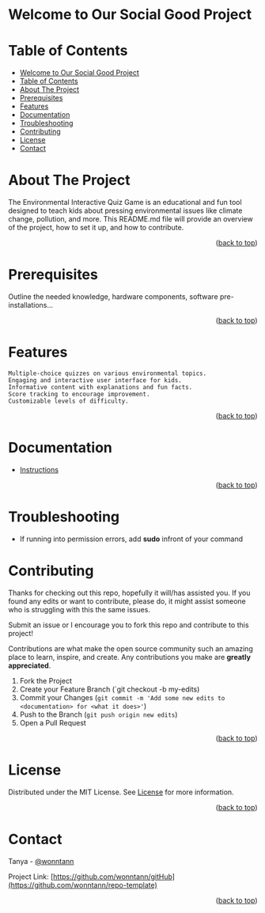 # Welcome to Our Social Good Project



<div id="top"></div>

# Table of Contents
- [Welcome to Our Social Good Project](#welcome-to-our-social-good-project)
- [Table of Contents](#table-of-contents)
- [About The Project](#about-the-project)
- [Prerequisites](#prerequisites)
- [Features](#features)
- [Documentation](#documentation)
- [Troubleshooting](#troubleshooting)
- [Contributing](#contributing)
- [License](#license)
- [Contact](#contact)



# About The Project
The Environmental Interactive Quiz Game is an educational and fun tool designed to teach kids about pressing environmental issues like climate change, pollution, and more. This README.md file will provide an overview of the project, how to set it up, and how to contribute.
<p align="right">(<a href="#top">back to top</a>)</p>



# Prerequisites
Outline the needed knowledge, hardware components, software pre-installations...
<p align="right">(<a href="#top">back to top</a>)</p>


# Features

    Multiple-choice quizzes on various environmental topics.
    Engaging and interactive user interface for kids.
    Informative content with explanations and fun facts.
    Score tracking to encourage improvement.
    Customizable levels of difficulty.
<p align="right">(<a href="#top">back to top</a>)</p>


# Documentation
- [Instructions](./instructions.md)

<p align="right">(<a href="#top">back to top</a>)</p>

# Troubleshooting
- If running into permission errors, add **sudo** infront of your command


# Contributing
Thanks for checking out this repo, hopefully it will/has assisted you. If you found any edits or want to contribute, please do, it might assist someone who is struggling with this the same issues.

Submit an issue or I encourage you to fork this repo and contribute to this project!

Contributions are what make the open source community such an amazing place to learn, inspire, and create. Any contributions you make are **greatly appreciated**.

1. Fork the Project
2. Create your Feature Branch (`git checkout -b my-edits)
3. Commit your Changes (`git commit -m 'Add some new edits to <documentation> for <what it does>'`)
4. Push to the Branch (`git push origin new edits`)
5. Open a Pull Request
<p align="right">(<a href="#top">back to top</a>)</p>

# License
Distributed under the MIT License. See [License](https://github.com/wonntann/repo-template/blob/main/LICENSE) for more information.

<p align="right">(<a href="#top">back to top</a>)</p>

# Contact
Tanya - [@wonntann](https://twitter.com/wonntann)

Project Link: [https://github.com/wonntann/gitHub](https://github.com/wonntann/repo-template)

<p align="right">(<a href="#top">back to top</a>)</p>



